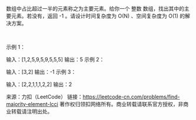 数组中占比超过一半的元素称之为主要元素。给你一个 整数 数组，找出其中的主要元素。若没有，返回 -1 。请设计时间复杂度为 O(N) 、空间复杂度为 O(1) 的解决方案。

 

示例 1：

输入：[1,2,5,9,5,9,5,5,5]
输出：5
示例 2：

输入：[3,2]
输出：-1
示例 3：

输入：[2,2,1,1,1,2,2]
输出：2

来源：力扣（LeetCode）
链接：https://leetcode-cn.com/problems/find-majority-element-lcci
著作权归领扣网络所有。商业转载请联系官方授权，非商业转载请注明出处。